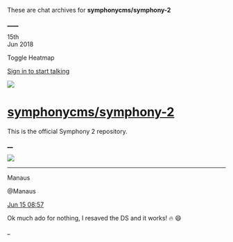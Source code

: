 These are chat archives for **symphonycms/symphony-2**

[__](/symphonycms/symphony-2/archives/2018/06/16)[__](/symphonycms/symphony-2/archives/2018/06/14)

15th  
Jun 2018

Toggle Heatmap

[Sign in to start talking](/login?action=login&button=archive-login)

![](https://avatars-02.gitter.im/group/iv/3/57542c45c43b8c601977197e?s=48)

#  [symphonycms/symphony-2](/symphonycms/symphony-2)

This is the official Symphony 2 repository.

[ __](/orgs/symphonycms/rooms "More symphonycms rooms")

![](https://avatars1.githubusercontent.com/u/1131505?v=4&s=30)

____

Manaus

@Manaus

[Jun 15
08:57](https://gitter.im/symphonycms/symphony-2?at=5b237f62e87f0c7bee8d8766)

Ok much ado for nothing, I resaved the DS and it works! :fire: :smile:

_

